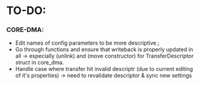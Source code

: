 
# TO-DO:

  ### CORE-DMA:
  - Edit names of config parameters to be more descriptive.;
  - Go through functions and ensure that writeback is properly updated
    in all -> especially (unlink) and (move constructor) 
    for TransferDescriptor struct in core_dma.
  - Handle case where transfer hit invalid descriptr (due to current editing
    of it's properties) -> need to revalidate descriptor & sync new settings